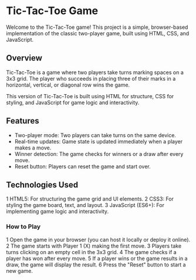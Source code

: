 
# Tic-Tac-Toe Game
Welcome to the Tic-Tac-Toe game! This project is a simple, browser-based implementation of the classic two-player game, built using HTML, CSS, and JavaScript.
## Overview
Tic-Tac-Toe is a game where two players take turns marking spaces on a 3x3 grid. The player who succeeds in placing three of their marks in a horizontal, vertical, or diagonal row wins the game.

This version of Tic-Tac-Toe is built using HTML for structure, CSS for styling, and JavaScript for game logic and interactivity.

## Features
- Two-player mode: Two players can take turns on the same device.
- Real-time updates: Game state is updated immediately when a player makes a move.
- Winner detection: The game checks for winners or a draw after every move.
- Reset button: Players can reset the game and start over.
## Technologies Used
1 HTML5: For structuring the game grid and UI elements.
2 CSS3: For styling the game board, text, and layout.
3 JavaScript (ES6+): For implementing game logic and interactivity.
### How to Play
1 Open the game in your browser (you can host it locally or deploy it online).
2 The game starts with Player 1 (X) making the first move.
3 Players take turns clicking on an empty cell in the 3x3 grid.
4 The game checks if a player has won after every move.
5 If a player wins or the game results in a draw, the game will display the result.
6 Press the "Reset" button to start a new game.
